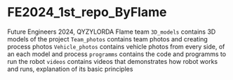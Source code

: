 # FE2024_1st_repo_ByFlame
Future Engineers 2024, QYZYLORDA Flame team
`3D_models` contains 3D models of the project
`Team_photos` contains team photos and creating process photos
`Vehicle_photos` contains vehicle photos from every side, of an each model and process
`programms` contains the code and programms to run the robot
`videos` contains videos that demonstrates how robot works and runs, explanation of its basic principles
